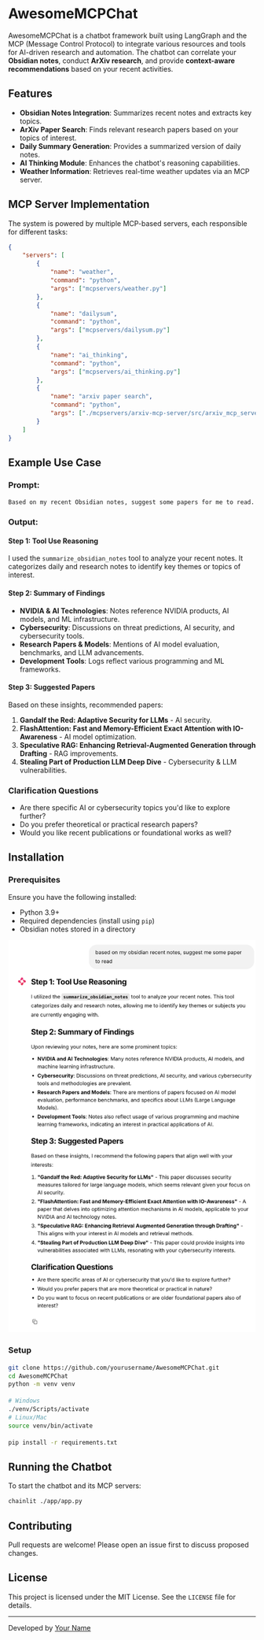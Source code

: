 # AwesomeMCPChat

AwesomeMCPChat is a chatbot framework built using LangGraph and the MCP (Message Control Protocol) to integrate various resources and tools for AI-driven research and automation. The chatbot can correlate your **Obsidian notes**, conduct **ArXiv research**, and provide **context-aware recommendations** based on your recent activities.

## Features
- **Obsidian Notes Integration**: Summarizes recent notes and extracts key topics.
- **ArXiv Paper Search**: Finds relevant research papers based on your topics of interest.
- **Daily Summary Generation**: Provides a summarized version of daily notes.
- **AI Thinking Module**: Enhances the chatbot's reasoning capabilities.
- **Weather Information**: Retrieves real-time weather updates via an MCP server.

## MCP Server Implementation
The system is powered by multiple MCP-based servers, each responsible for different tasks:

```json
{
    "servers": [
        {
            "name": "weather",
            "command": "python",
            "args": ["mcpservers/weather.py"]
        },
        {
            "name": "dailysum",
            "command": "python",
            "args": ["mcpservers/dailysum.py"]
        },
        {
            "name": "ai_thinking",
            "command": "python",
            "args": ["mcpservers/ai_thinking.py"]
        },
        {
            "name": "arxiv paper search",
            "command": "python",
            "args": ["./mcpservers/arxiv-mcp-server/src/arxiv_mcp_server/server.py"]
        }
    ]
}
```

## Example Use Case
### Prompt:
```text
Based on my recent Obsidian notes, suggest some papers for me to read.
```
### Output:
#### **Step 1: Tool Use Reasoning**
I used the `summarize_obsidian_notes` tool to analyze your recent notes. It categorizes daily and research notes to identify key themes or topics of interest.

#### **Step 2: Summary of Findings**
- **NVIDIA & AI Technologies**: Notes reference NVIDIA products, AI models, and ML infrastructure.
- **Cybersecurity**: Discussions on threat predictions, AI security, and cybersecurity tools.
- **Research Papers & Models**: Mentions of AI model evaluation, benchmarks, and LLM advancements.
- **Development Tools**: Logs reflect various programming and ML frameworks.

#### **Step 3: Suggested Papers**
Based on these insights, recommended papers:
1. **Gandalf the Red: Adaptive Security for LLMs** - AI security.
2. **FlashAttention: Fast and Memory-Efficient Exact Attention with IO-Awareness** - AI model optimization.
3. **Speculative RAG: Enhancing Retrieval-Augmented Generation through Drafting** - RAG improvements.
4. **Stealing Part of Production LLM Deep Dive** - Cybersecurity & LLM vulnerabilities.

### Clarification Questions
- Are there specific AI or cybersecurity topics you'd like to explore further?
- Do you prefer theoretical or practical research papers?
- Would you like recent publications or foundational works as well?

## Installation
### Prerequisites
Ensure you have the following installed:
- Python 3.9+
- Required dependencies (install using `pip`)
- Obsidian notes stored in a directory

![Snapshot](./docs/example.png)



### Setup
```bash
git clone https://github.com/yourusername/AwesomeMCPChat.git
cd AwesomeMCPChat
python -m venv venv

# Windows
./venv/Scripts/activate
# Linux/Mac
source venv/bin/activate

pip install -r requirements.txt
```

## Running the Chatbot
To start the chatbot and its MCP servers:
```bash
chainlit ./app/app.py
```

## Contributing
Pull requests are welcome! Please open an issue first to discuss proposed changes.

## License
This project is licensed under the MIT License. See the `LICENSE` file for details.

---
Developed by [Your Name](https://github.com/yourusername)

